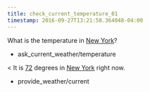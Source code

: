 ```yaml
---
title: check_current_temperature_01
timestamp: 2016-09-27T13:21:58.364048-04:00
---
```


What is the temperature in [New York](City)?
* ask_current_weather/temperature

< It is [72](temperature) degrees in [New York](City) right now.
* provide_weather/current
